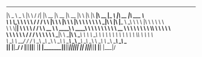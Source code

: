 _____ ______       ___    ___      ________  ________  ________  ___       ___  ________  ________  _________  ___  ________  ________      
|\   _ \  _   \    |\  \  /  /|    |\   __  \|\   __  \|\   __  \|\  \     |\  \|\   ____\|\   __  \|\___   ___\\  \|\   __  \|\   ___  \    
\ \  \\\__\ \  \   \ \  \/  / /    \ \  \|\  \ \  \|\  \ \  \|\  \ \  \    \ \  \ \  \___|\ \  \|\  \|___ \  \_\ \  \ \  \|\  \ \  \\ \  \   
\ \  \\|__| \  \   \ \    / /      \ \   __  \ \   ____\ \   ____\ \  \    \ \  \ \  \    \ \   __  \   \ \  \ \ \  \ \  \\\  \ \  \\ \  \  
 \ \  \    \ \  \   \/  /  /        \ \  \ \  \ \  \___|\ \  \___|\ \  \____\ \  \ \  \____\ \  \ \  \   \ \  \ \ \  \ \  \\\  \ \  \\ \  \
  \ \__\    \ \__\__/  / /           \ \__\ \__\ \__\    \ \__\    \ \_______\ \__\ \_______\ \__\ \__\   \ \__\ \ \__\ \_______\ \__\\ \__\
   \|__|     \|__|\___/ /             \|__|\|__|\|__|     \|__|     \|_______|\|__|\|_______|\|__|\|__|    \|__|  \|__|\|_______|\|__| \|__|
                 \|___|/                                                                                                                    

                                                                                                                                            
